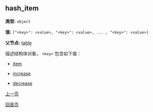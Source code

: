 hash_item
----------

**类型:** `object`

**值:** `["<key>": <value>, "<key>": <value>, ... , "<key>": <value>]`

**父节点:** [table](table.md)

描述结构体对象， `<key>` 包含如下值：

- [item](item.md)
  
- [increase](increase.md)

- [decrease](decrease.md) 

[上一页](../table.md)

[回首页](../../../index.md)